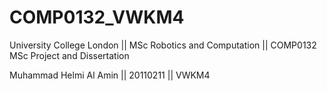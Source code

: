 # COMP0132_VWKM4
University College London ||
MSc Robotics and Computation ||
COMP0132 MSc Project and Dissertation

Muhammad Helmi Al Amin ||
20110211 ||
VWKM4
